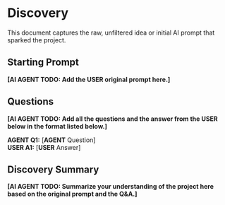 # Discovery
This document captures the raw, unfiltered idea or initial AI prompt that sparked the project.

## Starting Prompt
**[AI AGENT TODO: Add the **USER** original prompt here.]**

## Questions
**[AI AGENT TODO: Add all the questions and the answer from the **USER** below in the format listed below.]**

**AGENT Q1:** [**AGENT** Question]  
**USER A1:** [**USER** Answer]

## Discovery Summary
**[AI AGENT TODO: Summarize your understanding of the project here based on the original prompt and the Q&A.]**